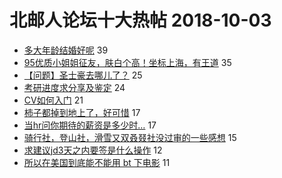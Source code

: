 # 北邮人论坛十大热帖 2018-10-03

- [多大年龄结婚好呢](https://bbs.byr.cn/article/Feeling/3081777) 39
- [95优质小姐姐征友，肤白个高！坐标上海，有王道](https://bbs.byr.cn/article/Friends/1892179) 35
- [【问题】圣士豪去哪儿了？](https://bbs.byr.cn/article/Beauty/324450) 25
- [考研进度求分享及鉴定](https://bbs.byr.cn/article/AimGraduate/1150869) 24
- [CV如何入门](https://bbs.byr.cn/article/ML_DM/31866) 21
- [柿子都掉到地上了，好可惜](https://bbs.byr.cn/article/Picture/3222559) 17
- [当hr问你期待的薪资是多少时…](https://bbs.byr.cn/article/Talking/6051049) 17
- [骑行社，登山社，滑雪又双叒叕社没过审的一些感想](https://bbs.byr.cn/article/Cycling/171774) 15
- [求建议jd3天之内要签是什么操作](https://bbs.byr.cn/article/Job/1991842) 12
- [所以在美国到底能不能用 bt 下电影](https://bbs.byr.cn/article/BUPTNet/97471) 11


